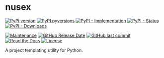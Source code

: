 # nusex

[![PyPi version](https://img.shields.io/pypi/v/nusex.svg)](https://pypi.python.org/pypi/nusex/)
[![PyPI pyversions](https://img.shields.io/pypi/pyversions/nusex.svg)](https://pypi.python.org/pypi/nusex/)
[![PyPI - Implementation](https://img.shields.io/pypi/implementation/nusex)](https://pypi.python.org/pypi/nusex/)
[![PyPI - Status](https://img.shields.io/pypi/status/nusex)](https://pypi.python.org/pypi/nusex/)
[![PyPI - Downloads](https://img.shields.io/pypi/dm/nusex)](https://pypistats.org/packages/nusex)

[![Maintenance](https://img.shields.io/maintenance/yes/2021)](https://github.com/parafoxia/nusex)
[![GitHub Release Date](https://img.shields.io/github/release-date/parafoxia/nusex)](https://github.com/parafoxia/nusex)
[![GitHub last commit](https://img.shields.io/github/last-commit/parafoxia/nusex)](https://github.com/parafoxia/nusex)
[![Read the Docs](https://img.shields.io/readthedocs/nusex)](https://nusex.readthedocs.io/en/latest/index.html)
[![License](https://img.shields.io/github/license/parafoxia/nusex.svg)](https://github.com/parafoxia/nusex/blob/main/LICENSE)

A project templating utility for Python.
